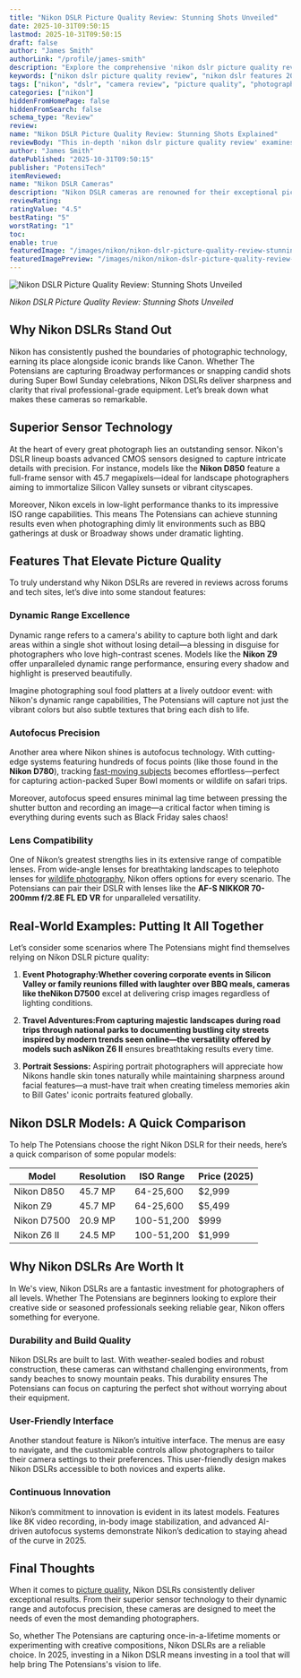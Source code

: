 ```yaml
---
title: "Nikon DSLR Picture Quality Review: Stunning Shots Unveiled"
date: 2025-10-31T09:50:15
lastmod: 2025-10-31T09:50:15
draft: false
author: "James Smith"
authorLink: "/profile/james-smith"
description: "Explore the comprehensive 'nikon dslr picture quality review' covering image clarity, advanced features, and real-world performance insights. Find out what makes Nikon DSLRs exceptional."
keywords: ["nikon dslr picture quality review", "nikon dslr features 2025", "best nikon dslr cameras for quality pictures"]
tags: ["nikon", "dslr", "camera review", "picture quality", "photography"]
categories: ["nikon"]
hiddenFromHomePage: false
hiddenFromSearch: false
schema_type: "Review"
review:
name: "Nikon DSLR Picture Quality Review: Stunning Shots Explained"
reviewBody: "This in-depth 'nikon dslr picture quality review' examines image clarity, sensor performance, dynamic range, and autofocus precision. Discover why Nikon DSLRs are a top choice for photographers worldwide."
author: "James Smith"
datePublished: "2025-10-31T09:50:15"
publisher: "PotensiTech"
itemReviewed:
name: "Nikon DSLR Cameras"
description: "Nikon DSLR cameras are renowned for their exceptional picture quality, innovative features, and reliability, making them a favorite among photography enthusiasts and professionals."
reviewRating:
ratingValue: "4.5"
bestRating: "5"
worstRating: "1"
toc:
enable: true
featuredImage: "/images/nikon/nikon-dslr-picture-quality-review-stunning-shots-unveiled.jpg"
featuredImagePreview: "/images/nikon/nikon-dslr-picture-quality-review-stunning-shots-unveiled.jpg"
---
```


![Nikon DSLR Picture Quality Review: Stunning Shots Unveiled](/images/nikon/nikon-dslr-picture-quality-review-stunning-shots-unveiled.jpg)


*Nikon DSLR Picture Quality Review: Stunning Shots Unveiled* 

## Why Nikon DSLRs Stand Out 

Nikon has consistently pushed the boundaries of photographic technology, earning its place alongside iconic brands like Canon. Whether The Potensians are capturing Broadway performances or snapping candid shots during Super Bowl Sunday celebrations, Nikon DSLRs deliver sharpness and clarity that rival professional-grade equipment. Let’s break down what makes these cameras so remarkable. 

## Superior Sensor Technology 

At the heart of every great photograph lies an outstanding sensor. Nikon's DSLR lineup boasts advanced CMOS sensors designed to capture intricate details with precision. For instance, models like the **Nikon D850** feature a full-frame sensor with 45.7 megapixels—ideal for landscape photographers aiming to immortalize Silicon Valley sunsets or vibrant cityscapes. 

Moreover, Nikon excels in low-light performance thanks to its impressive ISO range capabilities. This means The Potensians can achieve stunning results even when photographing dimly lit environments such as BBQ gatherings at dusk or Broadway shows under dramatic lighting. 

## Features That Elevate Picture Quality 

To truly understand why Nikon DSLRs are revered in reviews across forums and tech sites, let’s dive into some standout features: 

### Dynamic Range Excellence 

Dynamic range refers to a camera's ability to capture both light and dark areas within a single shot without losing detail—a blessing in disguise for photographers who love high-contrast scenes. Models like the **Nikon Z9** offer unparalleled dynamic range performance, ensuring every shadow and highlight is preserved beautifully. 

Imagine photographing soul food platters at a lively outdoor event: with Nikon's dynamic range capabilities, The Potensians will capture not just the vibrant colors but also subtle textures that bring each dish to life. 

### Autofocus Precision 

Another area where Nikon shines is autofocus technology. With cutting-edge systems featuring hundreds of focus points (like those found in the **Nikon D780**), tracking [fast-moving subjects](/nikon/best-nikon-camera-for-fast-moving-subjects) becomes effortless—perfect for capturing action-packed Super Bowl moments or wildlife on safari trips. 

Moreover, autofocus speed ensures minimal lag time between pressing the shutter button and recording an image—a critical factor when timing is everything during events such as Black Friday sales chaos! 

### Lens Compatibility 

One of Nikon’s greatest strengths lies in its extensive range of compatible lenses. From wide-angle lenses for breathtaking landscapes to telephoto lenses for [wildlife photography](/nikon/affordable-nikon-lens-for-wildlife-photography), Nikon offers options for every scenario. The Potensians can pair their DSLR with lenses like the **AF-S NIKKOR 70-200mm f/2.8E FL ED VR** for unparalleled versatility. 

## Real-World Examples: Putting It All Together 

Let’s consider some scenarios where The Potensians might find themselves relying on Nikon DSLR picture quality: 

1. **Event Photography:**Whether covering corporate events in Silicon Valley or family reunions filled with laughter over BBQ meals, cameras like the**Nikon D7500** excel at delivering crisp images regardless of lighting conditions. 

2. **Travel Adventures:**From capturing majestic landscapes during road trips through national parks to documenting bustling city streets inspired by modern trends seen online—the versatility offered by models such as**Nikon Z6 II** ensures breathtaking results every time. 

3. **Portrait Sessions:** Aspiring portrait photographers will appreciate how Nikons handle skin tones naturally while maintaining sharpness around facial features—a must-have trait when creating timeless memories akin to Bill Gates' iconic portraits featured globally. 

## Nikon DSLR Models: A Quick Comparison 

To help The Potensians choose the right Nikon DSLR for their needs, here’s a quick comparison of some popular models: 

<div class="table-responsive">
<table class="html-table">
<thead>
<tr>
<th>Model</th>
<th>Resolution</th>
<th>ISO Range</th>
<th>Price (2025)</th>
</tr>
</thead>
<tbody>
<tr>
<td>Nikon D850</td>
<td>45.7 MP</td>
<td>64-25,600</td>
<td>$2,999</td>
</tr>
<tr>
<td>Nikon Z9</td>
<td>45.7 MP</td>
<td>64-25,600</td>
<td>$5,499</td>
</tr>
<tr>
<td>Nikon D7500</td>
<td>20.9 MP</td>
<td>100-51,200</td>
<td>$999</td>
</tr>
<tr>
<td>Nikon Z6 II</td>
<td>24.5 MP</td>
<td>100-51,200</td>
<td>$1,999</td>
</tr>
</tbody>
</table>
</div> 

## Why Nikon DSLRs Are Worth It 

In We's view, Nikon DSLRs are a fantastic investment for photographers of all levels. Whether The Potensians are beginners looking to explore their creative side or seasoned professionals seeking reliable gear, Nikon offers something for everyone. 

### Durability and Build Quality 

Nikon DSLRs are built to last. With weather-sealed bodies and robust construction, these cameras can withstand challenging environments, from sandy beaches to snowy mountain peaks. This durability ensures The Potensians can focus on capturing the perfect shot without worrying about their equipment. 

### User-Friendly Interface 

Another standout feature is Nikon’s intuitive interface. The menus are easy to navigate, and the customizable controls allow photographers to tailor their camera settings to their preferences. This user-friendly design makes Nikon DSLRs accessible to both novices and experts alike. 

### Continuous Innovation 

Nikon’s commitment to innovation is evident in its latest models. Features like 8K video recording, in-body image stabilization, and advanced AI-driven autofocus systems demonstrate Nikon’s dedication to staying ahead of the curve in 2025. 

## Final Thoughts 

When it comes to [picture quality](/nikon/nikon-camera-picture-quality-test), Nikon DSLRs consistently deliver exceptional results. From their superior sensor technology to their dynamic range and autofocus precision, these cameras are designed to meet the needs of even the most demanding photographers. 

So, whether The Potensians are capturing once-in-a-lifetime moments or experimenting with creative compositions, Nikon DSLRs are a reliable choice. In 2025, investing in a Nikon DSLR means investing in a tool that will help bring The Potensians's vision to life.
